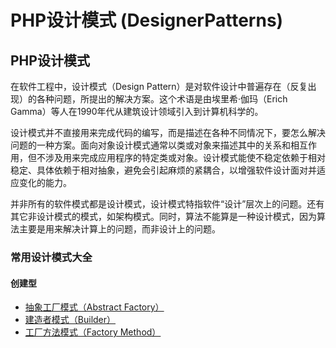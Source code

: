 # PHP设计模式 (DesignerPatterns)
## PHP设计模式

在软件工程中，设计模式（Design Pattern）是对软件设计中普遍存在（反复出现）的各种问题，所提出的解决方案。这个术语是由埃里希·伽玛（Erich Gamma）等人在1990年代从建筑设计领域引入到计算机科学的。

设计模式并不直接用来完成代码的编写，而是描述在各种不同情况下，要怎么解决问题的一种方案。面向对象设计模式通常以类或对象来描述其中的关系和相互作用，但不涉及用来完成应用程序的特定类或对象。设计模式能使不稳定依赖于相对稳定、具体依赖于相对抽象，避免会引起麻烦的紧耦合，以增强软件设计面对并适应变化的能力。

并非所有的软件模式都是设计模式，设计模式特指软件“设计”层次上的问题。还有其它非设计模式的模式，如架构模式。同时，算法不能算是一种设计模式，因为算法主要是用来解决计算上的问题，而非设计上的问题。

### 常用设计模式大全
#### 创建型

* [抽象工厂模式（Abstract Factory）](file:///DesignerPatterns/AbstractFactory/README.md)
* [建造者模式（Builder）](file:///DesignerPatterns/Builder/README.md)
* [工厂方法模式（Factory Method）](file:///DesignerPatterns/FactoryMethod/README.md)